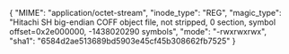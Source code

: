 {
  "MIME": "application/octet-stream",
  "inode_type": "REG",
  "magic_type": "Hitachi SH big-endian COFF object file, not stripped, 0 section, symbol offset=0x2e000000, -1438020290 symbols",
  "mode": "-rwxrwxrwx",
  "sha1": "6584d2ae513689bd5903e45cf45b308662fb7525"
}